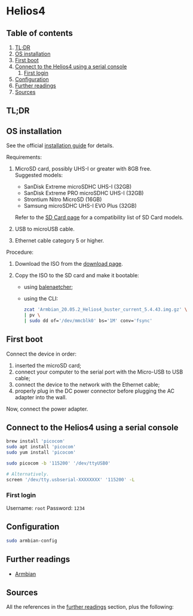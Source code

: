 # Helios4

## Table of contents <!-- omit in toc -->

1. [TL;DR](#tldr)
1. [OS installation](#os-installation)
1. [First boot](#first-boot)
1. [Connect to the Helios4 using a serial console](#connect-to-the-helios4-using-a-serial-console)
   1. [First login](#first-login)
1. [Configuration](#configuration)
1. [Further readings](#further-readings)
1. [Sources](#sources)

## TL;DR

## OS installation

See the official [installation guide] for details.

Requirements:

1. MicroSD card, possibly UHS-I or greater with 8GB free.<br/>
   Suggested models:

   - SanDisk Extreme microSDHC UHS-I (32GB)
   - SanDisk Extreme PRO microSDHC UHS-I (32GB)
   - Strontium Nitro MicroSD (16GB)
   - Samsung microSDHC UHS-I EVO Plus (32GB)

   Refer to the [SD Card page][tested microsd cards] for a compatibility list of SD Card models.

1. USB to microUSB cable.
1. Ethernet cable category 5 or higher.

Procedure:

1. Download the ISO from the [download page].
1. Copy the ISO to the SD card and make it bootable:

   - using [balenaetcher];
   - using the CLI:

     ```sh
     zcat 'Armbian_20.05.2_Helios4_buster_current_5.4.43.img.gz' \
     | pv \
     | sudo dd of='/dev/mmcblk0' bs='1M' conv='fsync'
     ```

## First boot

Connect the device in order:

1. inserted the microSD card;
1. connect your computer to the serial port with the Micro-USB to USB cable;
1. connect the device to the network with the Ethernet cable;
1. properly plug in the DC power connector before plugging the AC adapter into the wall.

Now, connect the power adapter.

## Connect to the Helios4 using a serial console

```sh
brew install 'picocom'
sudo apt install 'picocom'
sudo yum install 'picocom'

sudo picocom -b '115200' '/dev/ttyUSB0'

# Alternatively.
screen '/dev/tty.usbserial-XXXXXXXX' '115200' -L
```

### First login

Username: `root`
Password: `1234`

## Configuration

```sh
sudo armbian-config
```

## Further readings

- [Armbian]

## Sources

All the references in the [further readings] section, plus the following:

<!-- project's references -->
[download page]: https://wiki.kobol.io/download/#helios4
[installation guide]: https://wiki.kobol.io/helios4/install/
[tested microsd cards]: https://wiki.kobol.io/helios4/sdcard/#tested-microsd-card

<!-- internal references -->
[armbian]: armbian.md
[further readings]: #further-readings

<!-- external references -->
[balenaetcher]: http://etcher.io/
